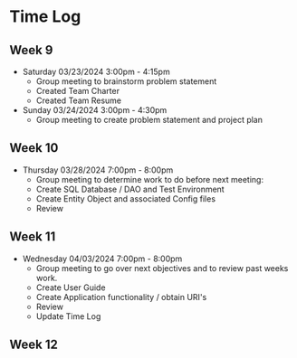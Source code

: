 # Time Log
## Week 9
- Saturday 03/23/2024 3:00pm - 4:15pm
  - Group meeting to brainstorm problem statement
  - Created Team Charter
  - Created Team Resume
- Sunday 03/24/2024 3:00pm - 4:30pm
  - Group meeting to create problem statement and project plan
  
## Week 10
- Thursday 03/28/2024 7:00pm - 8:00pm
  - Group meeting to determine work to do before next meeting:
  - Create SQL Database / DAO and Test Environment
  - Create Entity Object and associated Config files
  - Review
  
  
## Week 11
- Wednesday 04/03/2024 7:00pm - 8:00pm
  - Group meeting to go over next objectives and to review past weeks work.
  - Create User Guide
  - Create Application functionality / obtain URI's
  - Review
  - Update Time Log

## Week 12